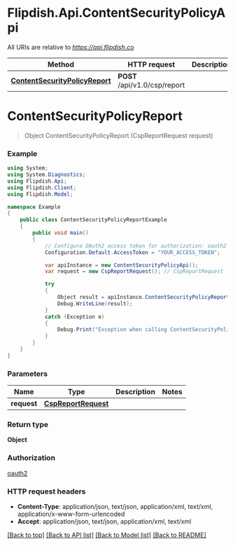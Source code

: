 # Flipdish.Api.ContentSecurityPolicyApi

All URIs are relative to *https://api.flipdish.co*

Method | HTTP request | Description
------------- | ------------- | -------------
[**ContentSecurityPolicyReport**](ContentSecurityPolicyApi.md#contentsecuritypolicyreport) | **POST** /api/v1.0/csp/report | 


<a name="contentsecuritypolicyreport"></a>
# **ContentSecurityPolicyReport**
> Object ContentSecurityPolicyReport (CspReportRequest request)



### Example
```csharp
using System;
using System.Diagnostics;
using Flipdish.Api;
using Flipdish.Client;
using Flipdish.Model;

namespace Example
{
    public class ContentSecurityPolicyReportExample
    {
        public void main()
        {
            // Configure OAuth2 access token for authorization: oauth2
            Configuration.Default.AccessToken = "YOUR_ACCESS_TOKEN";

            var apiInstance = new ContentSecurityPolicyApi();
            var request = new CspReportRequest(); // CspReportRequest | 

            try
            {
                Object result = apiInstance.ContentSecurityPolicyReport(request);
                Debug.WriteLine(result);
            }
            catch (Exception e)
            {
                Debug.Print("Exception when calling ContentSecurityPolicyApi.ContentSecurityPolicyReport: " + e.Message );
            }
        }
    }
}
```

### Parameters

Name | Type | Description  | Notes
------------- | ------------- | ------------- | -------------
 **request** | [**CspReportRequest**](CspReportRequest.md)|  | 

### Return type

**Object**

### Authorization

[oauth2](../README.md#oauth2)

### HTTP request headers

 - **Content-Type**: application/json, text/json, application/xml, text/xml, application/x-www-form-urlencoded
 - **Accept**: application/json, text/json, application/xml, text/xml

[[Back to top]](#) [[Back to API list]](../README.md#documentation-for-api-endpoints) [[Back to Model list]](../README.md#documentation-for-models) [[Back to README]](../README.md)

